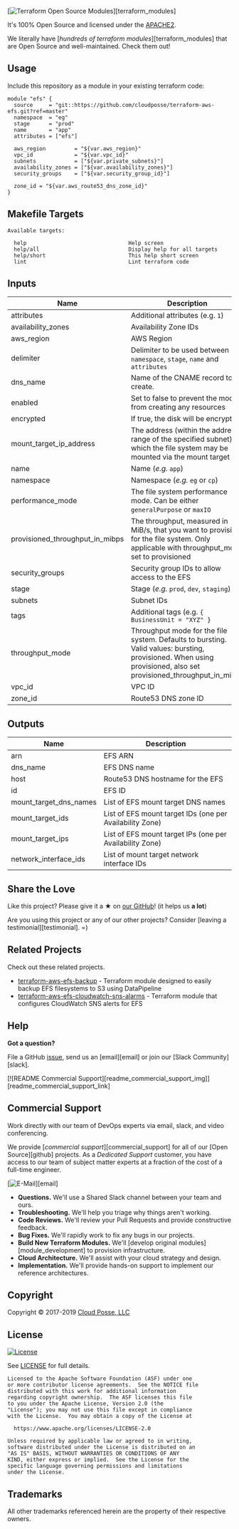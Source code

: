 [![Terraform Open Source Modules](https://docs.cloudposse.com/images/terraform-open-source-modules.svg)][terraform_modules]



It's 100% Open Source and licensed under the [APACHE2](LICENSE).







We literally have [*hundreds of terraform modules*][terraform_modules] that are Open Source and well-maintained. Check them out! 







## Usage

Include this repository as a module in your existing terraform code:

```hcl
module "efs" {
  source     = "git::https://github.com/cloudposse/terraform-aws-efs.git?ref=master"
  namespace  = "eg"
  stage      = "prod"
  name       = "app"
  attributes = ["efs"]

  aws_region         = "${var.aws_region}"
  vpc_id             = "${var.vpc_id}"
  subnets            = ["${var.private_subnets}"]
  availability_zones = ["${var.availability_zones}"]
  security_groups    = ["${var.security_group_id}"]

  zone_id = "${var.aws_route53_dns_zone_id}"
}
```






## Makefile Targets
```
Available targets:

  help                                Help screen
  help/all                            Display help for all targets
  help/short                          This help short screen
  lint                                Lint terraform code

```
## Inputs

| Name | Description | Type | Default | Required |
|------|-------------|:----:|:-----:|:-----:|
| attributes | Additional attributes (e.g. `1`) | list | `<list>` | no |
| availability_zones | Availability Zone IDs | list | - | yes |
| aws_region | AWS Region | string | - | yes |
| delimiter | Delimiter to be used between `namespace`, `stage`, `name` and `attributes` | string | `-` | no |
| dns_name | Name of the CNAME record to create. | string | `` | no |
| enabled | Set to false to prevent the module from creating any resources | string | `true` | no |
| encrypted | If true, the disk will be encrypted | string | `false` | no |
| mount_target_ip_address | The address (within the address range of the specified subnet) at which the file system may be mounted via the mount target | string | `` | no |
| name | Name (_e.g._ `app`) | string | `app` | no |
| namespace | Namespace (_e.g._ `eg` or `cp`) | string | `eg` | no |
| performance_mode | The file system performance mode. Can be either `generalPurpose` or `maxIO` | string | `generalPurpose` | no |
| provisioned_throughput_in_mibps | The throughput, measured in MiB/s, that you want to provision for the file system. Only applicable with throughput_mode set to provisioned | string | `0` | no |
| security_groups | Security group IDs to allow access to the EFS | list | - | yes |
| stage | Stage (_e.g._ `prod`, `dev`, `staging`) | string | `default` | no |
| subnets | Subnet IDs | list | - | yes |
| tags | Additional tags (e.g. `{ BusinessUnit = "XYZ" }` | map | `<map>` | no |
| throughput_mode | Throughput mode for the file system. Defaults to bursting. Valid values: bursting, provisioned. When using provisioned, also set provisioned_throughput_in_mibps | string | `bursting` | no |
| vpc_id | VPC ID | string | - | yes |
| zone_id | Route53 DNS zone ID | string | `` | no |

## Outputs

| Name | Description |
|------|-------------|
| arn | EFS ARN |
| dns_name | EFS DNS name |
| host | Route53 DNS hostname for the EFS |
| id | EFS ID |
| mount_target_dns_names | List of EFS mount target DNS names |
| mount_target_ids | List of EFS mount target IDs (one per Availability Zone) |
| mount_target_ips | List of EFS mount target IPs (one per Availability Zone) |
| network_interface_ids | List of mount target network interface IDs |




## Share the Love 

Like this project? Please give it a ★ on [our GitHub](https://github.com/cloudposse/terraform-aws-efs)! (it helps us **a lot**) 

Are you using this project or any of our other projects? Consider [leaving a testimonial][testimonial]. =)


## Related Projects

Check out these related projects.

- [terraform-aws-efs-backup](https://github.com/cloudposse/terraform-aws-efs-backup) - Terraform module designed to easily backup EFS filesystems to S3 using DataPipeline
- [terraform-aws-efs-cloudwatch-sns-alarms](https://github.com/cloudposse/terraform-aws-efs-cloudwatch-sns-alarms) - Terraform module that configures CloudWatch SNS alerts for EFS



## Help

**Got a question?**

File a GitHub [issue](https://github.com/cloudposse/terraform-aws-efs/issues), send us an [email][email] or join our [Slack Community][slack].

[![README Commercial Support][readme_commercial_support_img]][readme_commercial_support_link]

## Commercial Support

Work directly with our team of DevOps experts via email, slack, and video conferencing. 

We provide [*commercial support*][commercial_support] for all of our [Open Source][github] projects. As a *Dedicated Support* customer, you have access to our team of subject matter experts at a fraction of the cost of a full-time engineer. 

[![E-Mail](https://img.shields.io/badge/email-hello@cloudposse.com-blue.svg)][email]

- **Questions.** We'll use a Shared Slack channel between your team and ours.
- **Troubleshooting.** We'll help you triage why things aren't working.
- **Code Reviews.** We'll review your Pull Requests and provide constructive feedback.
- **Bug Fixes.** We'll rapidly work to fix any bugs in our projects.
- **Build New Terraform Modules.** We'll [develop original modules][module_development] to provision infrastructure.
- **Cloud Architecture.** We'll assist with your cloud strategy and design.
- **Implementation.** We'll provide hands-on support to implement our reference architectures. 

## Copyright

Copyright © 2017-2019 [Cloud Posse, LLC](https://cpco.io/copyright)



## License 

[![License](https://img.shields.io/badge/License-Apache%202.0-blue.svg)](https://opensource.org/licenses/Apache-2.0) 

See [LICENSE](LICENSE) for full details.

    Licensed to the Apache Software Foundation (ASF) under one
    or more contributor license agreements.  See the NOTICE file
    distributed with this work for additional information
    regarding copyright ownership.  The ASF licenses this file
    to you under the Apache License, Version 2.0 (the
    "License"); you may not use this file except in compliance
    with the License.  You may obtain a copy of the License at

      https://www.apache.org/licenses/LICENSE-2.0

    Unless required by applicable law or agreed to in writing,
    software distributed under the License is distributed on an
    "AS IS" BASIS, WITHOUT WARRANTIES OR CONDITIONS OF ANY
    KIND, either express or implied.  See the License for the
    specific language governing permissions and limitations
    under the License.

## Trademarks

All other trademarks referenced herein are the property of their respective owners.
